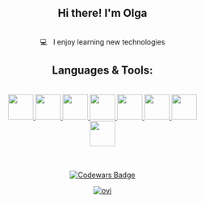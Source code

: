 <h2 align=center>Hi there! I'm Olga</h1>
<br>
<div align="center">
💻&nbsp;&nbsp;&nbsp;I enjoy learning new technologies
<br>
</div>

<h2 align=center>Languages & Tools:</h2>
<br>

<div align="center">
<a href="https://html5book.ru/html-html5/">
  <img src="https://cdn.jsdelivr.net/gh/devicons/devicon@latest/icons/html5/html5-original.svg" width="50">
</a>
<a href="https://html5book.ru/css-css3/">
  <img src="https://cdn.jsdelivr.net/gh/devicons/devicon@latest/icons/css3/css3-original.svg" width="50">
</a> 
<a href="https://262.ecma-international.org/">
  <img src="https://cdn.jsdelivr.net/gh/devicons/devicon@latest/icons/javascript/javascript-original.svg" width="50">
</a>
<a href="https://sass-lang.com/">
  <img src="https://cdn.jsdelivr.net/gh/devicons/devicon@latest/icons/sass/sass-original.svg" width="50">
</a>
<a href="https://ru.reactjs.org/">
  <img src="https://cdn.jsdelivr.net/gh/devicons/devicon@latest/icons/react/react-original-wordmark.svg" width="50">
</a>
<a href="https://www.jetbrains.com/ru-ru/webstorm/">
  <img src="https://cdn.jsdelivr.net/gh/devicons/devicon@latest/icons/webstorm/webstorm-original.svg" width="50">
</a>
<a href="https://www.figma.com/">
  <img src="https://user-images.githubusercontent.com/75899222/215489461-e2dbebf6-87d1-41a0-81b2-d29721fb5f52.png" width="50">
</a> 
<a href="https://www.postman.com/" style="display:block;margin:auto">
  <img src="https://user-images.githubusercontent.com/75899222/215488881-eb7fcebe-8634-427a-ab52-ca82ec618afe.png" width="50">
</a>
  
</div>

<br>
<br>
<p align=center>
  <a href="https://www.codewars.com/users/olhasmy">
    <img src="https://www.codewars.com/users/olhasmy/badges/large" alt="Codewars Badge">
  </a>
</p>
<p align=center>
  <a href="https://www.codewars.com/users/Gonzoooo">
      <img src="https://github-readme-stats.vercel.app/api/top-langs?username=olhasmy&show_icons=true&locale=en&layout=compact&theme=chartreuse-dark" alt="ovi" />
  </a>
</p>
